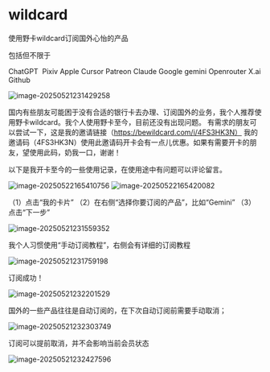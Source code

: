 # wildcard
使用野卡wildcard订阅国外心怡的产品

包括但不限于

ChatGPT 
Pixiv
Apple
Cursor
Patreon
Claude
Google gemini
Openrouter
X.ai
Github

![image-20250521231429258](https://github.com/user-attachments/assets/8fd9e8a1-5294-4c4c-97c4-99ff9c06b953)

国内有些朋友可能困于没有合适的银行卡去办理、订阅国外的业务，我个人推荐使用野卡wildcard。我个人使用野卡至今，目前还没有出现问题。
有需求的朋友可以尝试一下，这是我的邀请链接（https://bewildcard.com/i/4FS3HK3N）
我的邀请码（4FS3HK3N）使用此邀请码开卡会有一点儿优惠。如果有需要开卡的朋友，望使用此码，奶我一口，谢谢！

以下是我开卡至今的一些使用记录，在使用途中有问题可以评论留言。

![image-20250522165410756](https://github.com/user-attachments/assets/7a18242c-9c1b-436b-ac90-d84651304d55)
![image-20250522165420082](https://github.com/user-attachments/assets/692292a0-1054-49db-8cb9-ad1c698b27e2)

（1）点击“我的卡片”
（2）在右侧“选择你要订阅的产品”，比如“Gemini”
（3）点击“下一步”

![image-20250521231559352](https://github.com/user-attachments/assets/e50b8114-549e-4de7-8566-4ee7c3ca3a8a)

我个人习惯使用“手动订阅教程”，右侧会有详细的订阅教程

![image-20250521231759198](https://github.com/user-attachments/assets/e6f62c5e-e74f-4b53-a73d-491a0f502cb0)

订阅成功！

![image-20250521232201529](https://github.com/user-attachments/assets/36c81986-e3da-4910-b7a1-7d2404038413)

国外的一些产品往往是自动订阅的，在下次自动订阅前需要手动取消；

![image-20250521232303749](https://github.com/user-attachments/assets/62fc599b-dc84-4d3c-ae5c-1df037e3f304)

订阅可以提前取消，并不会影响当前会员状态

​![image-20250521232427596](https://github.com/user-attachments/assets/830d2aa2-0a1f-4bdc-8bda-e7c4eac89d82)
